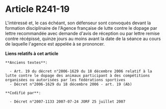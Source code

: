 # Article R241-19

L'intéressé et, le cas échéant, son défenseur sont convoqués devant la formation disciplinaire de l'Agence française de lutte
contre le dopage par lettre recommandée avec demande d'avis de réception ou par lettre remise contre récépissé, quinze jours
au moins avant la date de la séance au cours de laquelle l'agence est appelée à se prononcer.

**Liens relatifs à cet article**

	**Anciens textes**:

	  - Art. 19 du décret n°2006-1629 du 18 décembre 2006 relatif à la lutte contre le dopage des animaux participant à des compétitions organisées ou autorisées par les fédérations sportives
	  - Décret n°2006-1629 du 18 décembre 2006 - art. 19 (Ab)

	**Codifié par**:

	  - Décret n°2007-1133 2007-07-24 JORF 25 juillet 2007
